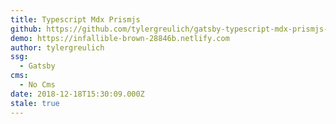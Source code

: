 ```yaml
---
title: Typescript Mdx Prismjs
github: https://github.com/tylergreulich/gatsby-typescript-mdx-prismjs-starter
demo: https://infallible-brown-28846b.netlify.com
author: tylergreulich
ssg:
  - Gatsby
cms:
  - No Cms
date: 2018-12-18T15:30:09.000Z
stale: true
---
```

